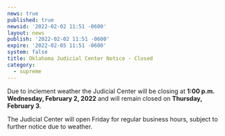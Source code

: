 ```yaml
---
news: true
published: true
newsid: '2022-02-02 11:51 -0600'
layout: news
publish: '2022-02-02 11:51 -0600'
expire: '2022-02-05 11:51 -0600'
system: false
title: Oklahoma Judicial Center Notice - Closed
category:
  - supreme
---
```

Due to inclement weather the Judicial Center will be closing at **1:00 p.m. Wednesday, February 2, 2022** and will remain closed on **Thursday, February 3**.

The Judicial Center will open Friday for regular business hours, subject to further notice due to weather.

